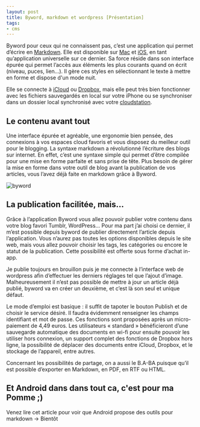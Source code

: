 ```yaml
---
layout: post
title: Byword, markdown et wordpress [Présentation]
tags:
- cms
---
```


Byword pour ceux qui ne connaissent pas, c’est une application qui permet d’écrire en [Markdown](https://fr.wikipedia.org/wiki/Markdown). Elle est disponible sur [Mac](http://bywordapp.com/mas) et [iOS](http://bywordapp.com/ios), en tant qu’application universelle sur ce dernier. Sa force réside dans son interface épurée qui permet l’accès aux éléments les plus courants quand on écrit (niveau, puces, lien…). Il gère ces styles en sélectionnant le texte à mettre en forme et dispose d'un mode nuit.

Elle se connecte à [iCloud](https://www.icloud.com/) ou [Dropbox](https://www.dropbox.com/fr/), mais elle peut très bien fonctionner avec les fichiers sauvegardés en local sur votre iPhone ou se synchroniser dans un dossier local synchronisé avec votre [cloudstation](https://iserv.fr/adieu-dropbox/).

## Le contenu avant tout

Une interface épurée et agréable, une ergonomie bien pensée, des connexions à vos espaces cloud favoris et vous disposez du meilleur outil pour le blogging. La syntaxe markdown a révolutionné l’écriture des blogs sur internet. En effet, c’est une syntaxe simple qui permet d’être compilée pour une mise en forme parfaite et sans prise de tête. Plus besoin de gérer la mise en forme dans votre outil de blog avant la publication de vos articles, vous l’avez déjà faite en markdown grâce à Byword.

![byword](https://www.iserv.fr/wp-content/uploads/2016/02/byword_mac-100577415-orig-1077x900.png)



## La publication facilitée, mais…

Grâce à l’application Byword vous allez pouvoir publier votre contenu dans votre blog favori Tumblr, WordPress… Pour ma part j’ai choisi ce dernier, il m’est possible depuis byword de publier directement l’article depuis l’application. Vous n’aurez pas toutes les options disponibles depuis le site web, mais vous allez pouvoir choisir les tags, les catégories ou encore le statut de la publication. Cette possibilité est offerte sous forme d’achat in-app.

Je publie toujours en brouillon puis je me connecte à l’interface web de wordpress afin d’effectuer les derniers réglages tel que l’ajout d’image.  
Malheureusement il n’est pas possible de mettre à jour un article déjà publié, byword va en créer un deuxième, et c’est là son seul et unique défaut.

Le mode d’emploi est basique : il suffit de tapoter le bouton Publish et de choisir le service désiré. Il faudra évidemment renseigner les champs identifiant et mot de passe. Ces fonctions sont proposées après un micro-paiement de 4,49 euros. Les utilisateurs « standard » bénéficieront d’une sauvegarde automatique des documents en wi-fi pour ensuite pouvoir les utiliser hors connexion, un support complet des fonctions de Dropbox hors ligne, la possibilité de déplacer des documents entre iCloud, Dropbox, et le stockage de l’appareil, entre autres.

Concernant les possibilités de partage, on a aussi le B.A-BA puisque qu’il est possible d’exporter en Markdown, en PDF, en RTF ou HTML.

## Et Android dans dans tout ca, c'est pour ma Pomme ;)


Venez lire cet article pour voir que Android propose des outils pour markdown -\> Bientôt